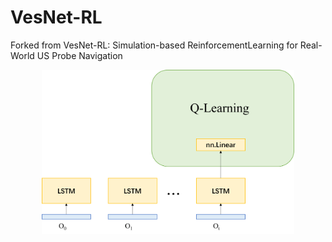 # VesNet-RL
Forked from VesNet-RL: Simulation-based ReinforcementLearning for Real-World US Probe Navigation
<div align="center">
<img src=Qlearning.PNG  width=80%/>
</div>
